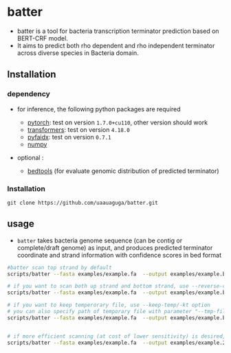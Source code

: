 # batter

- batter is a tool for bacteria transcription terminator prediction based on BERT-CRF model. 
- It aims to predict both rho dependent and rho independent terminator across diverse species in Bacteria domain.

## Installation

### dependency

- for inference, the following python packages are required
  - [pytorch](https://pytorch.org/): test on version `1.7.0+cu110`, other version should work
  - [transformers](https://huggingface.co/docs/transformers/index): test on version `4.18.0`
  - [pyfaidx](https://pythonhosted.org/pyfaidx/): test on version `0.7.1`
  - [numpy](https://numpy.org/)

- optional :
  - [bedtools](https://bedtools.readthedocs.io/) (for evaluate genomic distribution of predicted terminator)

### Installation


```{bash}
git clone https://github.com/uaauaguga/batter.git 
```


## usage

- `batter` takes bacteria genome sequence (can be contig or complete/draft genome) as input, and produces predicted terminator coordinate and strand information with confidence scores in bed format


```bash
#batter scan top strand by default
scripts/batter --fasta examples/example.fa  --output examples/example.bed --device cuda:0

# if you want to scan both up strand and bottom strand, use --reverse-complement/-rc option
scripts/batter --fasta examples/example.fa  --output examples/example.bed --device cuda:0 -rc

# if you want to keep temperorary file, use --keep-temp/-kt option
# you can also specify path of temporary file with parameter "--tmp-file"
scripts/batter --fasta examples/example.fa  --output examples/example.bed --device cuda:0 -rc -kt


# if more efficient scanning (at cost of lower sensitivity) is desired, you can increase the step size (100 nt by default) for scanning 
scripts/batter --fasta examples/example.fa  --output examples/example.200.bed --device cuda:0 --stride 200 

```


